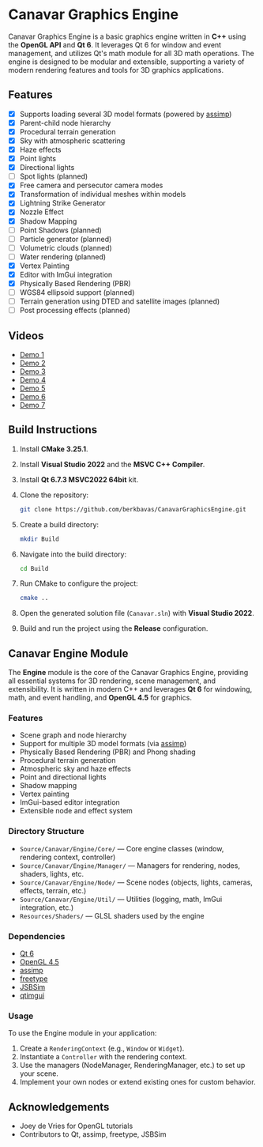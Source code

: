 # Canavar Graphics Engine

Canavar Graphics Engine is a basic graphics engine written in **C++** using the **OpenGL API** and **Qt 6**. It leverages Qt 6 for window and event management, and utilizes Qt's math module for all 3D math operations. The engine is designed to be modular and extensible, supporting a variety of modern rendering features and tools for 3D graphics applications.

## Features

- [x] Supports loading several 3D model formats (powered by [assimp](External/assimp/))
- [x] Parent-child node hierarchy
- [x] Procedural terrain generation
- [x] Sky with atmospheric scattering
- [x] Haze effects
- [x] Point lights
- [x] Directional lights
- [ ] Spot lights (planned)
- [x] Free camera and persecutor camera modes
- [x] Transformation of individual meshes within models
- [x] Lightning Strike Generator
- [x] Nozzle Effect
- [x] Shadow Mapping
- [ ] Point Shadows (planned)
- [ ] Particle generator (planned)
- [ ] Volumetric clouds (planned)
- [ ] Water rendering (planned)
- [x] Vertex Painting
- [x] Editor with ImGui integration
- [x] Physically Based Rendering (PBR)
- [ ] WGS84 ellipsoid support (planned)
- [ ] Terrain generation using DTED and satellite images (planned)
- [ ] Post processing effects (planned)

## Videos

- [Demo 1](https://github.com/user-attachments/assets/72ca55f4-0f0b-48f5-be76-a3ab7fb35183)
- [Demo 2](https://github.com/user-attachments/assets/e6a14a70-482f-449f-ad58-2ef4f8164648)
- [Demo 3](https://github.com/user-attachments/assets/52296861-428c-4694-bbe4-b03f44dd3d18)
- [Demo 4](https://github.com/user-attachments/assets/a3a1cd6e-0239-4a83-b0b9-13c3846d6698)
- [Demo 5](https://github.com/user-attachments/assets/04041241-4dd9-49b1-92ea-0e0b61b3369f)
- [Demo 6](https://github.com/user-attachments/assets/d73b6242-a21e-405a-9e01-acbe09288390)
- [Demo 7](https://github.com/user-attachments/assets/186846ec-5881-4168-9b4c-83ce20c04f80)

## Build Instructions

1. Install **CMake 3.25.1**.
2. Install **Visual Studio 2022** and the **MSVC C++ Compiler**.
3. Install **Qt 6.7.3 MSVC2022 64bit** kit.
4. Clone the repository:

   ```sh
   git clone https://github.com/berkbavas/CanavarGraphicsEngine.git
   ```

5. Create a build directory:

   ```sh
   mkdir Build
   ```

6. Navigate into the build directory:

   ```sh
   cd Build
   ```

7. Run CMake to configure the project:

   ```sh
   cmake ..
   ```

8. Open the generated solution file (`Canavar.sln`) with **Visual Studio 2022**.
9. Build and run the project using the **Release** configuration.

## Canavar Engine Module

The **Engine** module is the core of the Canavar Graphics Engine, providing all essential systems for 3D rendering, scene management, and extensibility. It is written in modern C++ and leverages **Qt 6** for windowing, math, and event handling, and **OpenGL 4.5** for graphics.

### Features

- Scene graph and node hierarchy
- Support for multiple 3D model formats (via [assimp](../../External/assimp/))
- Physically Based Rendering (PBR) and Phong shading
- Procedural terrain generation
- Atmospheric sky and haze effects
- Point and directional lights
- Shadow mapping
- Vertex painting
- ImGui-based editor integration
- Extensible node and effect system

### Directory Structure

- `Source/Canavar/Engine/Core/` — Core engine classes (window, rendering context, controller)
- `Source/Canavar/Engine/Manager/` — Managers for rendering, nodes, shaders, lights, etc.
- `Source/Canavar/Engine/Node/` — Scene nodes (objects, lights, cameras, effects, terrain, etc.)
- `Source/Canavar/Engine/Util/` — Utilities (logging, math, ImGui integration, etc.)
- `Resources/Shaders/` — GLSL shaders used by the engine

### Dependencies

- [Qt 6](https://www.qt.io/)
- [OpenGL 4.5](https://www.khronos.org/opengl/)
- [assimp](https://github.com/assimp/assimp)
- [freetype](https://freetype.org/)
- [JSBSim](https://github.com/JSBSim-Team/jsbsim)
- [qtimgui](https://github.com/seanchas116/qtimgui)

### Usage

To use the Engine module in your application:

1. Create a `RenderingContext` (e.g., `Window` or `Widget`).
2. Instantiate a `Controller` with the rendering context.
3. Use the managers (NodeManager, RenderingManager, etc.) to set up your scene.
4. Implement your own nodes or extend existing ones for custom behavior.

## Acknowledgements

- Joey de Vries for OpenGL tutorials
- Contributors to Qt, assimp, freetype, JSBSim
